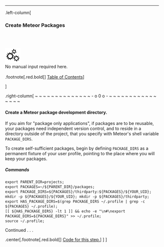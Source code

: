 ---
.left-column[
  ### Create Meteor Packages
  <br /><br /><div class="input_type_indicator"><img src="./fragments/loader.gif" /><br />No manual input required here.</div><br />
.footnote[.red.bold[] [Table of Contents](./)] 
<!-- H -->]
.right-column[
~ ~ ~ ~ ~ ~ ~ ~ ~ ~ ~ ~ ~ ~ - o 0 o - ~ ~ ~ ~ ~ ~ ~ ~ ~ ~ ~ ~ ~ ~ ~ ~

#### Create a Meteor package development directory.

If you aim for "package only applications", if packages are to be reusable, your packages need independent version control, and to reside in a directory outside of the project, that you specify with Meteor's shell variable ```PACKAGE_DIRS```.

To create self-sufficient packages, begin by defining ```PACKAGE_DIRS``` as a permanent fixture of your user profile, pointing to the place where you will keep your packages.

##### Commands
```terminal
export PARENT_DIR=projects;
export PACKAGES=~/${PARENT_DIR}/packages;
export PACKAGE_DIRS=${PACKAGES}/thirdparty:${PACKAGES}/${YOUR_UID};
mkdir -p ${PACKAGES}/${YOUR_UID}; mkdir -p ${PACKAGES}/thirdparty;
export HAS_PACKAGE_DIRS=$(grep PACKAGE_DIRS ~/.profile | grep -c ${PACKAGES} ~/.profile);
[[ ${HAS_PACKAGE_DIRS} -lt 1 ]] && echo -e "\n#\nexport PACKAGE_DIRS=${PACKAGE_DIRS}" >> ~/.profile;
source ~/.profile;
```
Continued . . . 

<!-- Code for this begins at line #24 -->
<!-- B -->
.center[.footnote[.red.bold[] <a href="https://github.com/martinhbramwell/Meteor-CI-Tutorial/blob/master/Part03_UnitTestAPackage.sh#L24" target="_blank">Code for this step.</a>] ]
]
